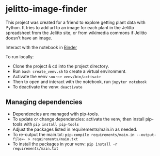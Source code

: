 # jelitto-image-finder
This project was created for a friend to explore getting plant data with Python. It tries to add url to an image for each plant in the Jelitto spreadsheet from the Jelitto site, or from wikimedia commons if Jelitto doesn't have an image.

Interact with the notebook in [Binder](https://mybinder.org/v2/gh/ann-cooper/jelitto-image-finder/master?urlpath=https%3A%2F%2Fgithub.com%2Fann-cooper%2Fjelitto-image-finder%2Fblob%2Fmaster%2Fjelitto_image_finder.ipynb)

To run locally:
- Clone the project & cd into the project directory.
- Run `bash create_venv.sh` to create a virtual environment.
- Activate the venv `source venv/bin/activate`
- Then to open and interact with the notebook, run `jupyter notebook`
- To deactivate the venv: `deactivate`

## Managing dependencies
- Dependencies are managed with pip-tools.
- To update or change dependencies: activate the venv, then install pip-tools with `pip install pip-tools`
- Adjust the packages listed in requirements/main.in as needed.
- To re-output the main.txt: `pip-compile requirements/main.in --output-file=- > requirements/main.txt`
- To install the packages in your venv: `pip install -r requirements/main.txt`

